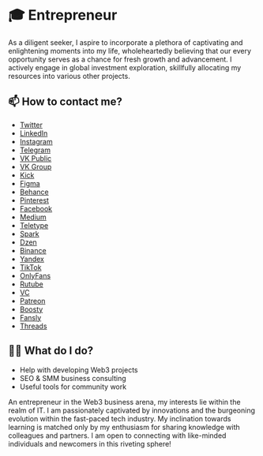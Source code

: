 # 🎓 Entrepreneur
As a diligent seeker, I aspire to incorporate a plethora of captivating and enlightening moments into my life, wholeheartedly believing that our every opportunity serves as a chance for fresh growth and advancement. I actively engage in global investment exploration, skillfully allocating my resources into various other projects.

## 📫 How to contact me?

- [Twitter](https://twitter.com/gusevlife)
- [LinkedIn](https://www.linkedin.com/in/gusevlife/)
- [Instagram](https://www.instagram.com/gusevsvyatoslav/)
- [Telegram](https://t.me/gusevself)
- [VK Public](https://vk.com/btc.bitcoin)
- [VK Group](https://vk.com/gusevself)
- [Kick](https://kick.com/gusevlive)
- [Figma](https://www.figma.com/@gusev)
- [Behance](https://www.behance.net/sviatoshusiev)
- [Pinterest](https://pinterest.com/gusevlive/)
- [Facebook](https://www.facebook.com/profile.php?id=100092535331385)
- [Medium](https://mediaboss.medium.com/)
- [Teletype](https://teletype.in/@gusevlife)
- [Spark](https://spark.ru/startup/gusev)
- [Dzen](https://dzen.ru/gusevlive)
- [Binance](https://www.binance.com/ru/square/profile/gusev)
- [Yandex](https://yandex.com/profile/12695587531)
- [TikTok](https://www.tiktok.com/@gusevsvyatoslav)
- [OnlyFans](https://onlyfans.com/gusevlive)
- [Rutube](https://rutube.ru/channel/36690205/)
- [VC](https://vc.ru/gusev)
- [Patreon](https://www.patreon.com/gusev)
- [Boosty](https://boosty.to/defi)
- [Fansly](https://fansly.com/sviatoslavgusev/posts)
- [Threads](https://www.threads.net/@gusevsvyatoslav)

## 👨‍💻 What do I do?
- Help with developing Web3 projects
- SEO & SMM business consulting
- Useful tools for community work

An entrepreneur in the Web3 business arena, my interests lie within the realm of IT. I am passionately captivated by innovations and the burgeoning evolution within the fast-paced tech industry. My inclination towards learning is matched only by my enthusiasm for sharing knowledge with colleagues and partners. I am open to connecting with like-minded individuals and newcomers in this riveting sphere!
